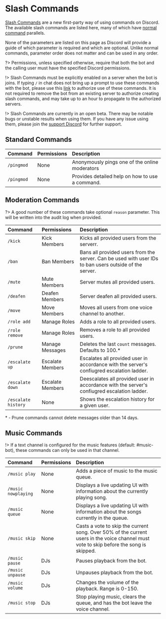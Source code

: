 # Slash Commands

[Slash Commands][slash-commands] are a new first-party way of using commands on
Discord. The available slash commands are listed here, many of which have
[normal command](Commands.md) parallels.

None of the parameters are listed on this page as Discord will provide a guide
of which parameter is required and which are optional. Unlike normal commands,
parameter order does not matter and can be used in any order.

?> Permissions, unless specified otherwise, require that both the bot and the
calling user must have the specified Discord permissions.

!> Slash Commands must be explicitly enabled on a server when the bot is joins.
If typing `/` in chat does not bring up a prompt to use these commands with the
bot, please use this [link][authorize] to authorize use of these commands. It is
not required to remove the bot from an existing server to authorize creating
slash commands, and may take up to an hour to propagate to the authorized
servers.

!> Slash Commands are currently in an open beta. There may be notable bugs or
unstable results when using them. If you have any issue using them, please
join the [support Discord](https://discord.gg/UydKWHX) for further support.

## Standard Commands

|Command|Permissions|Description|
|:------|:----------|:----------|
|`/pingmod`|None|Anonymously pings one of the online moderators |
|`/pingmod`|None|Provides detailed help on how to use a command.|

## Moderation Commands

?> A good number of these commands take optional `reason` parameter. This will
be written into the audit log when provided.

|Command|Permissions|Description|
|:------|:----------|:----------|
|`/kick`|Kick Members|Kicks all provided users from the serverr.|
|`/ban`|Ban Members|Bans all provided users from the server.  Can be used with user IDs to ban users outside of the server.|
|`/mute`|Mute Members|Server mutes all provided users.|
|`/deafen`|Deafen Members|Server deafen all provided users.|
|`/move`|Move Members|Moves all users from one voice channel to another.|
|`/role add`|Manage Roles|Adds a role to all provided users.|
|`/role remove`|Manage Roles|Removes a role to all provided users.|
|`/prune`|Manage Messages|Deletes the last `count` messages. Defaults to 100.\*|
|`/escalate up`|Escalate Members|Escalates all provided user in accordance with the server's confiugred escalation ladder.|
|`/escalate down`|Escalate Members|Deescalates all provided user in accordance with the server's confiugred escalation ladder.|
|`/escalate history`|None|Shows the escalation history for a given user.|

\* - Prune commands cannot delete messages older than 14 days.

## Music Commands

!> If a text channel is configured for the music features (default: #music-bot),
these commands can only be used in that channel.

|Command|Permissions|Description|
|:------|:----------|:----------|
|`/music play`|None|Adds a piece of music to the music queue.|
|`/music nowplaying`|None|Displays a live updating UI with information about the currently playing song.|
|`/music queue`|None|Displays a live updating UI with information about the songs currently in the queue.|
|`/music skip`|None|Casts a vote to skip the current song. Over 50% of the current users in the voice channel must vote to skip before the song is skipped.|
|`/music pause`|DJs|Pauses playback from the bot.|
|`/music unpause`|DJs|Unpauses playback from the bot.|
|`/music volume`|DJs|Changes the volume of the playback. Range is 0-150.|
|`/music stop`|DJs|Stop playing music, clears the queue, and has the bot leave the voice channel.|

[slash-commands]: https://support.discord.com/hc/en-us/articles/1500000368501-Slash-Commands-FAQ
[authorize]: https://discord.com/api/oauth2/authorize?client_id=208460637368614913&scope=bot%20applications.commands
